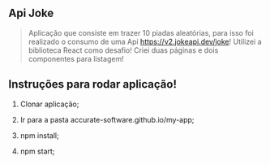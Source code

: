 ## Api Joke

> Aplicação que consiste em trazer 10 piadas aleatórias, para isso foi realizado o consumo de uma Api https://v2.jokeapi.dev/joke! 
Utilizei a biblioteca React como desafio! Criei duas páginas e dois componentes para listagem! 

## Instruções para rodar aplicação!

1. Clonar aplicação;  

2. Ir para a pasta accurate-software.github.io/my-app;

3. npm install;

4. npm start;




